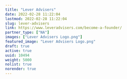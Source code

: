 ```yaml
---
title: "Lever Advisers"
date: 2022-02-28 11:22:04
lastmod: 2022-02-28 11:22:04
slug: lever-advisers
link: https://www.leveradvisers.com/become-a-founder/
partner_type: ["NA"]
images: ["Lever Advisers Logo.png"]
featured_image: "Lever Advisers Logo.png"
draft: true
active: true
uuid: 10494
weight: 5000
nolist: true
norender: true
---
```

